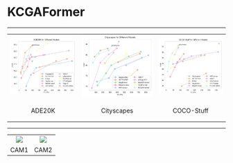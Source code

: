 # KCGAFormer
***
<table align="center">
  <tr>
    <td style="text-align: center;">
      <img src="./Visualization/Ade20k_curve.png" width="330" />
    </td>
    <td style="text-align: center;">
      <img src="./Visualization/Cityscapes_curve.png" width="330" />
    </td>
    <td style="text-align: center;">
      <img src="./Visualization/COCO-Stuff_curve.png" width="330" />
    </td>
  </tr>
  <tr>
    <td>
      <p style="text-align: center;">ADE20K</p>
    </td>
    <td>
      <p style="text-align: center;">Cityscapes</p>
    </td>
    <td>
      <p style="text-align: center;">COCO-Stuff</p>
    </td>
  </tr>
</table>

***

<table align="center">
  <tr>
    <td style="text-align: center;">
      <img src="./Visualization/CAM1.png" width="500" />
    </td>
    <td style="text-align: center;">
      <img src="./Visualization/CAM2.png" width="500" />
    </td>
  </tr>
  <tr>
    <td>
      <figcaption align="center">CAM1</figcaption>
    </td>
    <td>
      <figcaption align="center">CAM2</figcaption>
    </td>
  </tr>
</table>
